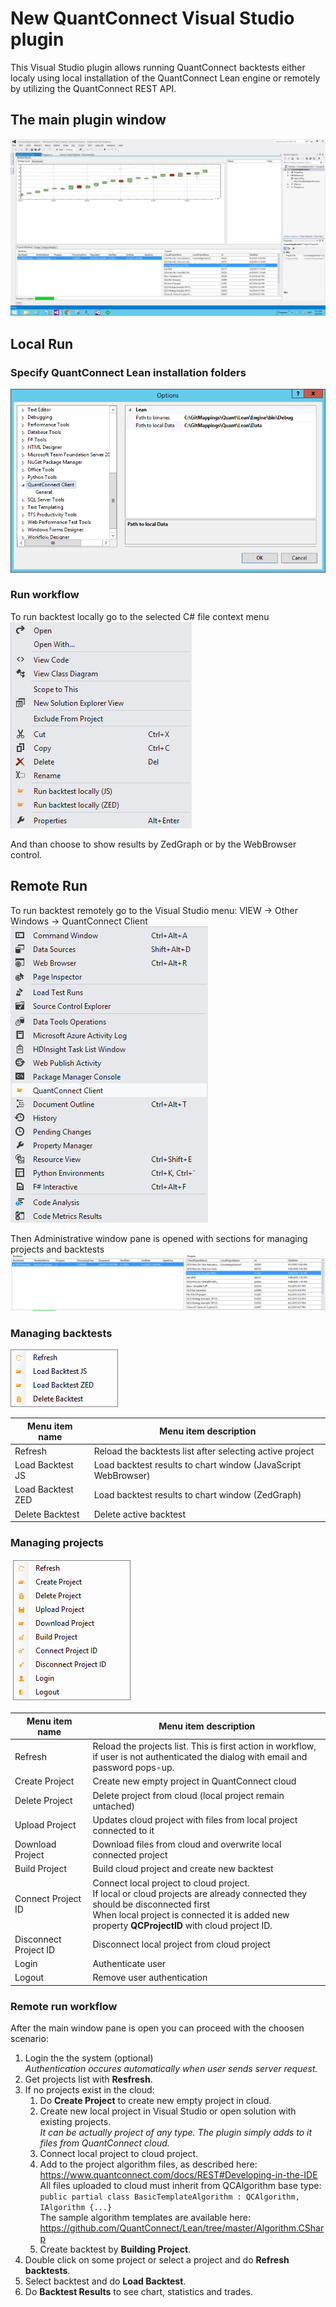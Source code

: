 New QuantConnect Visual Studio plugin
==============

This Visual Studio plugin allows running QuantConnect backtests either localy using local installation of the QuantConnect Lean engine or remotely by utilizing the QuantConnect REST API.  

## The main plugin window
![QuantConnect client](https://github.com/mirik123/QCStudioPlugin/raw/master/QCStudioPlugin/Resources/QCClient.png "QuantConnect client")

## Local Run
### Specify QuantConnect Lean installation folders
![VisualStudio Options Page](https://github.com/mirik123/QCStudioPlugin/raw/master/QCStudioPlugin/Resources/optionspage.png "VisualStudio Options Page")

### Run workflow
To run backtest locally go to the selected C# file context menu<br/>
![Local run workflow](https://github.com/mirik123/QCStudioPlugin/raw/master/QCStudioPlugin/Resources/runlocal.png "Local run workflow")

And than choose to show results by ZedGraph or by the WebBrowser control.

## Remote Run
To run backtest remotely go to the Visual Studio menu: VIEW -> Other Windows -> QuantConnect Client
![Local run workflow](https://github.com/mirik123/QCStudioPlugin/raw/master/QCStudioPlugin/Resources/runremote.png "Local run workflow")

Then Administrative window pane is opened with sections for managing projects and backtests
![Admin widow](https://github.com/mirik123/QCStudioPlugin/raw/master/QCStudioPlugin/Resources/adminpane.png "Admin widow")


### Managing backtests
![Backtest menu](https://github.com/mirik123/QCStudioPlugin/raw/master/QCStudioPlugin/Resources/BacktestsMenu.png "Backtest menu")

|Menu item name|Menu item description|
|---|---|
|Refresh|Reload the backtests list after selecting active project|
|Load Backtest JS|Load backtest results to chart window (JavaScript WebBrowser)|
|Load Backtest ZED|Load backtest results to chart window (ZedGraph)|
|Delete Backtest|Delete active backtest|

### Managing projects
![Project menu](https://github.com/mirik123/QCStudioPlugin/raw/master/QCStudioPlugin/Resources/ProjectsMenu.png "Project menu")

|Menu item name|Menu item description|
|---|---|
|Refresh|Reload the projects list. This is first action in workflow, <br/>if user is not authenticated the dialog with email and password pops-up.|
|Create Project|Create new empty project in QuantConnect cloud|
|Delete Project|Delete project from cloud (local project remain untached)|
|Upload Project|Updates cloud project with files from local project connected to it|
|Download Project|Download files from cloud and overwrite local connected project|
|Build Project|Build cloud project and create new backtest|
|Connect Project ID|Connect local project to cloud project. <br/>If local or cloud projects are already connected they should be disconnected first<br/>When local project is connected it is added new property **QCProjectID** with cloud project ID.|
|Disconnect Project ID|Disconnect local project from cloud project|
|Login|Authenticate user|
|Logout|Remove user authentication|

### Remote run workflow
After the main window pane is open you can proceed with the choosen scenario:
   1. Login the the system (optional) <br/> *Authentication occures automatically when user sends server request.*
   2. Get projects list with **Resfresh**.
   3. If no projects exist in the cloud:
	   1. Do **Create Project** to create new empty project in cloud.
	   2. Create new local project in Visual Studio or open solution with existing projects. <br/> *It can be actually project of any type. The plugin simply adds to it files from QuantConnect cloud.*
	   3. Connect local project to cloud project.
	   4. Add to the project algorithm files, as described here: <br/>
https://www.quantconnect.com/docs/REST#Developing-in-the-IDE <br/>
All files uploaded to cloud must inherit from QCAlgorithm base type: <br/>````public partial class BasicTemplateAlgorithm : QCAlgorithm, IAlgorithm {...} ````<br/>
The sample algorithm templates are available here: https://github.com/QuantConnect/Lean/tree/master/Algorithm.CSharp
	   5. Create backtest by **Building Project**.
   4. Double click on some project or select a project and do **Refresh backtests**.
   5. Select backtest and do **Load Backtest**.
   6. Do **Backtest Results** to see chart, statistics and trades.
